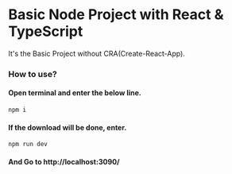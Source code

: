 # Basic Node Project with React & TypeScript

It's the Basic Project without CRA(Create-React-App).

### How to use?

#### Open terminal and enter the below line.


```
npm i
```


#### If the download will be done, enter.


```
npm run dev
```


#### And Go to  http://localhost:3090/

